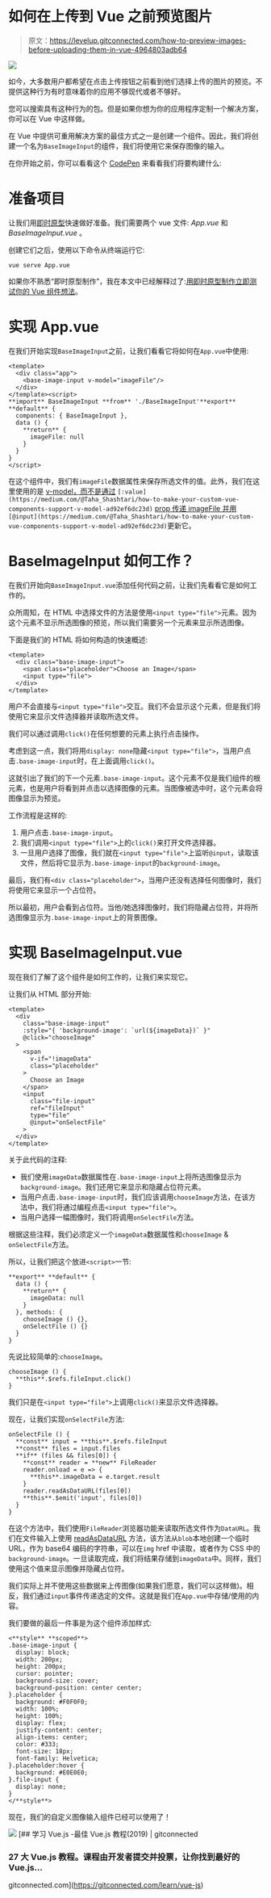 # 如何在上传到 Vue 之前预览图片

> 原文：<https://levelup.gitconnected.com/how-to-preview-images-before-uploading-them-in-vue-4964803adb64>

![](img/de106cd3b5fc4db00901576b76182466.png)

如今，大多数用户都希望在点击上传按钮之前看到他们选择上传的图片的预览。不提供这种行为有时意味着你的应用不够现代或者不够好。

您可以搜索具有这种行为的包。但是如果你想为你的应用程序定制一个解决方案，你可以在 Vue 中这样做。

在 Vue 中提供可重用解决方案的最佳方式之一是创建一个组件。因此，我们将创建一个名为`BaseImageInput`的组件，我们将使用它来保存图像的输入。

在你开始之前，你可以看看这个 [CodePen](https://codepen.io/tahazsh/pen/KrYwQb) 来看看我们将要构建什么:

# 准备项目

让我们用[即时原型](https://medium.com/@Taha_Shashtari/test-out-your-vue-component-ideas-in-no-time-with-instant-prototyping-5fdf22688c08)快速做好准备。我们需要两个 vue 文件: *App.vue* 和 *BaseImageInput.vue* 。

创建它们之后，使用以下命令从终端运行它:

```
vue serve App.vue
```

如果你不熟悉“即时原型制作”，我在本文中已经解释过了:[用即时原型制作立即测试你的 Vue 组件想法](https://medium.com/@Taha_Shashtari/test-out-your-vue-component-ideas-in-no-time-with-instant-prototyping-5fdf22688c08)。

# 实现 App.vue

在我们开始实现`BaseImageInput`之前，让我们看看它将如何在`App.vue`中使用:

```
<template>
  <div class="app">
    <base-image-input v-model="imageFile"/>
  </div>
</template><script>
**import** BaseImageInput **from** './BaseImageInput'**export** **default** {
  components: { BaseImageInput },
  data () {
    **return** {
      imageFile: null
    }
  }
}
</script>
```

在这个组件中，我们有`imageFile`数据属性来保存所选文件的值。此外，我们在这里使用的是 [v-model，而不是通过](https://medium.com/@Taha_Shashtari/how-to-make-your-custom-vue-components-support-v-model-ad92ef6dc23d) `[:value](https://medium.com/@Taha_Shashtari/how-to-make-your-custom-vue-components-support-v-model-ad92ef6dc23d)` [prop 传递 imageFile 并用](https://medium.com/@Taha_Shashtari/how-to-make-your-custom-vue-components-support-v-model-ad92ef6dc23d) `[@input](https://medium.com/@Taha_Shashtari/how-to-make-your-custom-vue-components-support-v-model-ad92ef6dc23d)`更新它。

# BaseImageInput 如何工作？

在我们开始向`BaseImageInput.vue`添加任何代码之前，让我们先看看它是如何工作的。

众所周知，在 HTML 中选择文件的方法是使用`<input type="file">`元素。因为这个元素不显示所选图像的预览，所以我们需要另一个元素来显示所选图像。

下面是我们的 HTML 将如何构造的快速概述:

```
<template>
  <div class="base-image-input">
    <span class="placeholder">Choose an Image</span>
    <input type="file">
  </div>
</template>
```

用户不会直接与`<input type="file">`交互。我们不会显示这个元素，但是我们将使用它来显示文件选择器并读取所选文件。

我们可以通过调用`click()`在任何想要的元素上执行点击操作。

考虑到这一点，我们将用`display: none`隐藏`<input type="file">`，当用户点击`.base-image-input`时，在上面调用`click()`。

这就引出了我们的下一个元素`.base-image-input`。这个元素不仅是我们组件的根元素，也是用户将看到并点击以选择图像的元素。当图像被选中时，这个元素会将图像显示为预览。

工作流程是这样的:

1.  用户点击`.base-image-input`。
2.  我们调用`<input type="file">`上的`click()`来打开文件选择器。
3.  一旦用户选择了图像，我们就在`<input type="file">`上监听`@input`，读取该文件，然后将它显示为`.base-image-input`的`background-image`。

最后，我们有`<div class="placeholder">`，当用户还没有选择任何图像时，我们将使用它来显示一个占位符。

所以最初，用户会看到占位符。当他/她选择图像时，我们将隐藏占位符，并将所选图像显示为`.base-image-input`上的背景图像。

# 实现 BaseImageInput.vue

现在我们了解了这个组件是如何工作的，让我们来实现它。

让我们从 HTML 部分开始:

```
<template>
  <div
    class="base-image-input"
    :style="{ 'background-image': `url(${imageData})` }"
    @click="chooseImage"
  >
    <span
      v-if="!imageData"
      class="placeholder"
    >
      Choose an Image
    </span>
    <input
      class="file-input"
      ref="fileInput"
      type="file"
      @input="onSelectFile"
    >
  </div>
</template>
```

关于此代码的注释:

*   我们使用`imageData`数据属性在`.base-image-input`上将所选图像显示为`background-image`。我们还用它来显示和隐藏占位符元素。
*   当用户点击`.base-image-input`时，我们应该调用`chooseImage`方法，在该方法中，我们将通过编程点击`<input type="file">`。
*   当用户选择一幅图像时，我们将调用`onSelectFile`方法。

根据这些注释，我们必须定义一个`imageData`数据属性和`chooseImage` & `onSelectFile`方法。

所以，让我们把这个放进`<script>`一节:

```
**export** **default** {
  data () {
    **return** {
      imageData: null
    }
  }, methods: {
    chooseImage () {},
    onSelectFile () {}
  }
}
```

先说比较简单的:`chooseImage`。

```
chooseImage () {
  **this**.$refs.fileInput.click()
}
```

我们只是在`<input type="file">`上调用`click()`来显示文件选择器。

现在，让我们实现`onSelectFile`方法:

```
onSelectFile () {
  **const** input = **this**.$refs.fileInput
  **const** files = input.files
  **if** (files && files[0]) {
    **const** reader = **new** FileReader
    reader.onload = e => {
      **this**.imageData = e.target.result
    }
    reader.readAsDataURL(files[0])
    **this**.$emit('input', files[0])
  }
}
```

在这个方法中，我们使用`FileReader`浏览器功能来读取所选文件作为`DataURL`。我们在文件输入上使用 [readAsDataURL](https://developer.mozilla.org/en-US/docs/Web/API/FileReader/readAsDataURL) 方法，该方法从`blob`本地创建一个临时 URL，作为 base64 编码的字符串，可以在`img` href 中读取，或者作为 CSS 中的`background-image`。一旦读取完成，我们将结果存储到`imageData`中。同样，我们使用这个值来显示图像并隐藏占位符。

我们实际上并不使用这些数据来上传图像(如果我们愿意，我们可以这样做)。相反，我们通过`input`事件传递选定的文件。这就是我们在`App.vue`中存储/使用的内容。

我们要做的最后一件事是为这个组件添加样式:

```
<**style** **scoped**>
.base-image-input {
  display: block;
  width: 200px;
  height: 200px;
  cursor: pointer;
  background-size: cover;
  background-position: center center;
}.placeholder {
  background: #F0F0F0;
  width: 100%;
  height: 100%;
  display: flex;
  justify-content: center;
  align-items: center;
  color: #333;
  font-size: 18px;
  font-family: Helvetica;
}.placeholder:hover {
  background: #E0E0E0;
}.file-input {
  display: none;
}
</**style**>
```

现在，我们的自定义图像输入组件已经可以使用了！

[![](img/b62413b7c7ec47e9b1212d1f624904d7.png)](https://levelup.gitconnected.com/)[](https://gitconnected.com/learn/vue-js) [## 学习 Vue.js -最佳 Vue.js 教程(2019) | gitconnected

### 27 大 Vue.js 教程。课程由开发者提交并投票，让你找到最好的 Vue.js…

gitconnected.com](https://gitconnected.com/learn/vue-js)